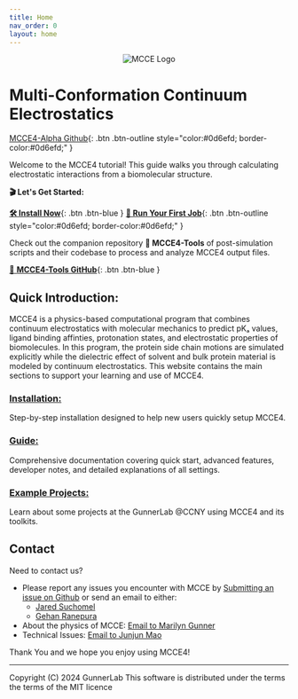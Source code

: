 ```yaml
---
title: Home
nav_order: 0
layout: home
---
```


<p align="center">
  <img src="{{ '/docs/images/mcce_logo1.png' | relative_url }}" alt="MCCE Logo" style="max-width: 100%; height: auto;">
</p>

# Multi-Conformation Continuum Electrostatics
[MCCE4-Alpha Github](https://github.com/GunnerLab/MCCE4-Alpha){: .btn .btn-outline style="color:#0d6efd; border-color:#0d6efd;" }

Welcome to the MCCE4 tutorial! This guide walks you through calculating electrostatic interactions from a biomolecular structure.

__🎬 Let's Get Started:__ 

[__🛠️ Install Now__](https://gunnerlab.github.io/mcce4_tutorial/docs/installation/){: .btn .btn-blue }
[__🚀 Run Your First Job__](https://gunnerlab.github.io/mcce4_tutorial/docs/guide/quick_start/){: .btn .btn-outline style="color:#0d6efd; border-color:#0d6efd;" }

Check out the companion repository __🔧 MCCE4-Tools__ of post-simulation scripts and their codebase to process and analyze MCCE4 output files.

[🧰 __MCCE4-Tools GitHub__](https://github.com/GunnerLab/MCCE4-Tools){: .btn .btn-blue }

## Quick Introduction:
MCCE4 is a physics-based computational program that combines continuum electrostatics with molecular mechanics to predict pKₐ values, ligand binding affinties, protonation states, and electrostatic properties of biomolecules. In this program, the protein side chain motions are simulated explicitly while the dielectric effect of solvent and bulk protein material is modeled by continuum electrostatics.
This website contains the main sections to support your learning and use of MCCE4.

### [Installation:](https://gunnerlab.github.io/mcce4_tutorial/docs/installation/) 
Step-by-step installation designed to help new users quickly setup MCCE4.

### [Guide:](https://gunnerlab.github.io/mcce4_tutorial/docs/guide/)
Comprehensive documentation covering quick start, advanced features, developer notes, and detailed explanations of all settings.

### [Example Projects:](https://gunnerlab.github.io/mcce4_tutorial/docs/example_projects/)
Learn about some projects at the GunnerLab @CCNY using MCCE4 and its toolkits.

## Contact
Need to contact us?

- Please report any issues you encounter with MCCE by [Submitting an issue on Github](https://github.com/GunnerLab/MCCE4-Alpha/issues)
  or send an email to either:
    - [Jared Suchomel](jsuchomel@ccny.cuny.edu)
    - [Gehan Ranepura](granepura@gradcenter.cuny.edu)
- About the physics of MCCE: [Email to Marilyn Gunner](mgunner@ccny.cuny.edu)
- Technical Issues: [Email to Junjun Mao](jmao@ccny.cuny.edu)

Thank You and we hope you enjoy using MCCE4!  

---

Copyright (C) 2024 GunnerLab
This software is distributed under the terms the terms of the MIT licence
